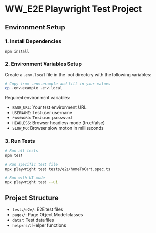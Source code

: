 # WW_E2E Playwright Test Project

## Environment Setup

### 1. Install Dependencies
```bash
npm install
```

### 2. Environment Variables Setup

Create a `.env.local` file in the root directory with the following variables:

```bash
# Copy from .env.example and fill in your values
cp .env.example .env.local
```

Required environment variables:
- `BASE_URL`: Your test environment URL
- `USERNAME`: Test user username
- `PASSWORD`: Test user password
- `HEADLESS`: Browser headless mode (true/false)
- `SLOW_MO`: Browser slow motion in milliseconds

### 3. Run Tests
```bash
# Run all tests
npm test

# Run specific test file
npx playwright test tests/e2e/homeToCart.spec.ts

# Run with UI mode
npx playwright test --ui
```

## Project Structure
- `tests/e2e/`: E2E test files
- `pages/`: Page Object Model classes
- `data/`: Test data files
- `helpers/`: Helper functions 